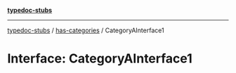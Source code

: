 [**typedoc-stubs**](../../index.md)

***

[typedoc-stubs](../../modules.md) / [has-categories](../index.md) / CategoryAInterface1

# Interface: CategoryAInterface1
